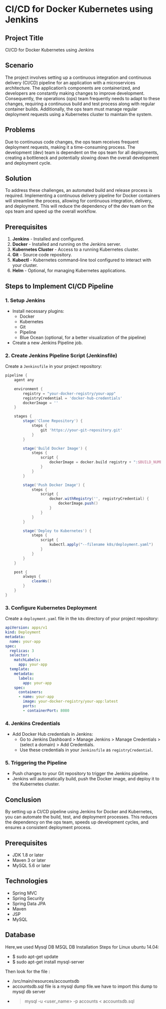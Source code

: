 # CI/CD for Docker Kubernetes using Jenkins

## Project Title
CI/CD for Docker Kubernetes using Jenkins

## Scenario
The project involves setting up a continuous integration and continuous delivery (CI/CD) pipeline for an application with a microservices architecture. The application’s components are containerized, and developers are constantly making changes to improve development. Consequently, the operations (ops) team frequently needs to adapt to these changes, requiring a continuous build and test process along with regular container builds. Additionally, the ops team must manage regular deployment requests using a Kubernetes cluster to maintain the system.

## Problems
Due to continuous code changes, the ops team receives frequent deployment requests, making it a time-consuming process. The development (dev) team is dependent on the ops team for all deployments, creating a bottleneck and potentially slowing down the overall development and deployment cycle.

## Solution
To address these challenges, an automated build and release process is required. Implementing a continuous delivery pipeline for Docker containers will streamline the process, allowing for continuous integration, delivery, and deployment. This will reduce the dependency of the dev team on the ops team and speed up the overall workflow.

## Prerequisites
1. **Jenkins** - Installed and configured.
2. **Docker** - Installed and running on the Jenkins server.
3. **Kubernetes Cluster** - Access to a running Kubernetes cluster.
4. **Git** - Source code repository.
5. **Kubectl** - Kubernetes command-line tool configured to interact with your cluster.
6. **Helm** - Optional, for managing Kubernetes applications.

## Steps to Implement CI/CD Pipeline

### 1. Setup Jenkins
- Install necessary plugins:
  - Docker
  - Kubernetes
  - Git
  - Pipeline
  - Blue Ocean (optional, for a better visualization of the pipeline)
- Create a new Jenkins Pipeline job.

### 2. Create Jenkins Pipeline Script (Jenkinsfile)
Create a `Jenkinsfile` in your project repository:

```groovy
pipeline {
    agent any

    environment {
        registry = "your-docker-registry/your-app"
        registryCredential = 'docker-hub-credentials'
        dockerImage = ''
    }

    stages {
        stage('Clone Repository') {
            steps {
                git 'https://your-git-repository.git'
            }
        }

        stage('Build Docker Image') {
            steps {
                script {
                    dockerImage = docker.build registry + ":$BUILD_NUMBER"
                }
            }
        }

        stage('Push Docker Image') {
            steps {
                script {
                    docker.withRegistry('', registryCredential) {
                        dockerImage.push()
                    }
                }
            }
        }

        stage('Deploy to Kubernetes') {
            steps {
                script {
                    kubectl.apply("--filename k8s/deployment.yaml")
                }
            }
        }
    }

    post {
        always {
            cleanWs()
        }
    }
}
```

### 3. Configure Kubernetes Deployment
Create a `deployment.yaml` file in the `k8s` directory of your project repository:

```yaml
apiVersion: apps/v1
kind: Deployment
metadata:
  name: your-app
spec:
  replicas: 3
  selector:
    matchLabels:
      app: your-app
  template:
    metadata:
      labels:
        app: your-app
    spec:
      containers:
      - name: your-app
        image: your-docker-registry/your-app:latest
        ports:
        - containerPort: 8080
```

### 4. Jenkins Credentials
- Add Docker Hub credentials in Jenkins:
  - Go to Jenkins Dashboard > Manage Jenkins > Manage Credentials > (select a domain) > Add Credentials.
  - Use these credentials in your `Jenkinsfile` as `registryCredential`.

### 5. Triggering the Pipeline
- Push changes to your Git repository to trigger the Jenkins pipeline.
- Jenkins will automatically build, push the Docker image, and deploy it to the Kubernetes cluster.

## Conclusion
By setting up a CI/CD pipeline using Jenkins for Docker and Kubernetes, you can automate the build, test, and deployment processes. This reduces the dependency on the ops team, speeds up development cycles, and ensures a consistent deployment process.

## Prerequisites
- JDK 1.8 or later
- Maven 3 or later
- MySQL 5.6 or later

## Technologies 
- Spring MVC
- Spring Security
- Spring Data JPA
- Maven
- JSP
- MySQL
## Database
Here,we used Mysql DB 
MSQL DB Installation Steps for Linux ubuntu 14.04:
- $ sudo apt-get update
- $ sudo apt-get install mysql-server

Then look for the file :
- /src/main/resources/accountsdb
- accountsdb.sql file is a mysql dump file.we have to import this dump to mysql db server
- > mysql -u <user_name> -p accounts < accountsdb.sql


